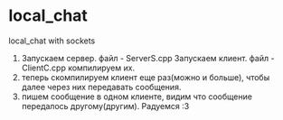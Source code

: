 # local_chat
local_chat with sockets

1) Запускаем сервер. файл - ServerS.cpp
   Запускаем клиент. файл - ClientC.cpp 
   компилируем их.
2) теперь скомпилируем клиент еще раз(можно и больше), чтобы далее через них передавать сообщения.
3) пишем сообщение в одном клиенте, видим что сообщение передалось другому(другим). Радуемся :3
